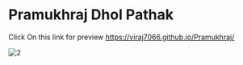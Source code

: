 # Pramukhraj Dhol Pathak
Click On this link for preview
https://viraj7066.github.io/Pramukhraj/






![2](https://user-images.githubusercontent.com/123192491/227136948-da34fdb8-0376-419f-8441-1ea91b0528fe.png)
